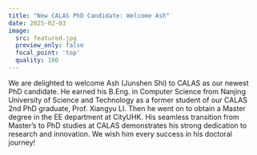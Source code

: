 ```yaml
---
title: "New CALAS PhD Candidate: Welcome Ash"
date: 2025-02-03
image:
  src: featured.jpg
  preview_only: false
  focal_point: 'top'
  quality: 100
---
```


<!--more-->

We are delighted to welcome Ash (Junshen Shi) to CALAS as our newest PhD candidate. He earned his B.Eng. in Computer Science from Nanjing University of Science and Technology as a former student of our CALAS 2nd PhD graduate, Prof. Xiangyu LI. Then he went on to obtain a Master degree in the EE department at CityUHK. His seamless transition from Master’s to PhD studies at CALAS demonstrates his strong dedication to research and innovation. We wish him every success in his doctoral journey!
